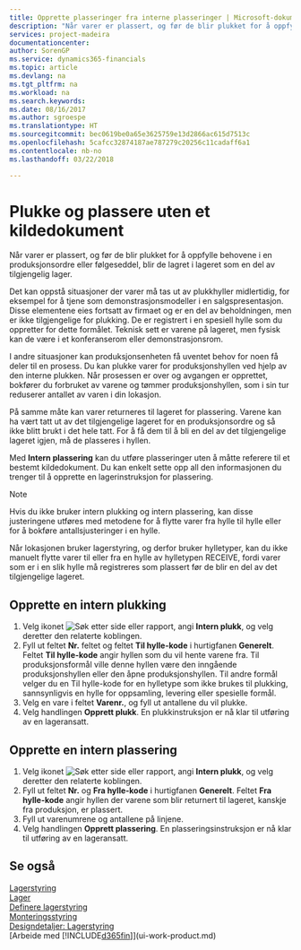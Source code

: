 ```yaml
---
title: Opprette plasseringer fra interne plasseringer | Microsoft-dokumentasjon
description: "Når varer er plassert, og før de blir plukket for å oppfylle behovene i en produksjonsordre eller følgeseddel, blir de lagret i lageret som en del av tilgjengelig lager."
services: project-madeira
documentationcenter: 
author: SorenGP
ms.service: dynamics365-financials
ms.topic: article
ms.devlang: na
ms.tgt_pltfrm: na
ms.workload: na
ms.search.keywords: 
ms.date: 08/16/2017
ms.author: sgroespe
ms.translationtype: HT
ms.sourcegitcommit: bec0619be0a65e3625759e13d2866ac615d7513c
ms.openlocfilehash: 5cafcc32874187ae787279c20256c11cadaff6a1
ms.contentlocale: nb-no
ms.lasthandoff: 03/22/2018

---
```

# <a name="pick-and-put-away-without-a-source-document"></a>Plukke og plassere uten et kildedokument
Når varer er plassert, og før de blir plukket for å oppfylle behovene i en produksjonsordre eller følgeseddel, blir de lagret i lageret som en del av tilgjengelig lager.  

Det kan oppstå situasjoner der varer må tas ut av plukkhyller midlertidig, for eksempel for å tjene som demonstrasjonsmodeller i en salgspresentasjon. Disse elementene eies fortsatt av firmaet og er en del av beholdningen, men er ikke tilgjengelige for plukking. De er registrert i en spesiell hylle som du oppretter for dette formålet. Teknisk sett er varene på lageret, men fysisk kan de være i et konferanserom eller demonstrasjonsrom.  

I andre situasjoner kan produksjonsenheten få uventet behov for noen få deler til en prosess. Du kan plukke varer for produksjonshyllen ved hjelp av den interne plukken. Når prosessen er over og avgangen er opprettet, bokfører du forbruket av varene og tømmer produksjonshyllen, som i sin tur reduserer antallet av varen i din lokasjon.  

På samme måte kan varer returneres til lageret for plassering. Varene kan ha vært tatt ut av det tilgjengelige lageret for en produksjonsordre og så ikke blitt brukt i det hele tatt. For å få dem til å bli en del av det tilgjengelige lageret igjen, må de plasseres i hyllen.  

Med **Intern plassering** kan du utføre plasseringer uten å måtte referere til et bestemt kildedokument. Du kan enkelt sette opp all den informasjonen du trenger til å opprette en lagerinstruksjon for plassering.  

> [!NOTE]  
>  Hvis du ikke bruker intern plukking og intern plassering, kan disse justeringene utføres med metodene for å flytte varer fra hylle til hylle eller for å bokføre antallsjusteringer i en hylle.  
>   
>  Når lokasjonen bruker lagerstyring, og derfor bruker hylletyper, kan du ikke manuelt flytte varer til eller fra en hylle av hylletypen RECEIVE, fordi varer som er i en slik hylle må registreres som plassert før de blir en del av det tilgjengelige lageret.  

## <a name="to-create-an-internal-pick"></a>Opprette en intern plukking  
1.  Velg ikonet ![Søk etter side eller rapport](media/ui-search/search_small.png "Søk etter side eller rapport"), angi **Intern plukk**, og velg deretter den relaterte koblingen.  
2.  Fyll ut feltet **Nr.** feltet og feltet **Til hylle-kode** i hurtigfanen **Generelt**. Feltet **Til hylle-kode** angir hyllen som du vil hente varene fra. Til produksjonsformål ville denne hyllen være den inngående produksjonshyllen eller den åpne produksjonshyllen. Til andre formål velger du en Til hylle-kode for en hylletype som ikke brukes til plukking, sannsynligvis en hylle for oppsamling, levering eller spesielle formål.  
3.  Velg en vare i feltet **Varenr.**, og fyll ut antallene du vil plukke.  
4. Velg handlingen **Opprett plukk**. En plukkinstruksjon er nå klar til utføring av en lageransatt.  

## <a name="to-create-an-internal-put-away"></a>Opprette en intern plassering  
1.  Velg ikonet ![Søk etter side eller rapport](media/ui-search/search_small.png "Søk etter side eller rapport"), angi **Intern plukk**, og velg deretter den relaterte koblingen.  
2.  Fyll ut feltet **Nr.** og **Fra hylle-kode** i hurtigfanen **Generelt**. Feltet **Fra hylle-kode** angir hyllen der varene som blir returnert til lageret, kanskje fra produksjon, er plassert.  
3.  Fyll ut varenumrene og antallene på linjene.  
4.  Velg handlingen **Opprett plassering**. En plasseringsinstruksjon er nå klar til utføring av en lageransatt.  

## <a name="see-also"></a>Se også  
[Lagerstyring](warehouse-manage-warehouse.md)  
[Lager](inventory-manage-inventory.md)  
[Definere lagerstyring](warehouse-setup-warehouse.md)     
[Monteringsstyring](assembly-assemble-items.md)    
[Designdetaljer: Lagerstyring](design-details-warehouse-management.md)  
[Arbeide med [!INCLUDE[d365fin](includes/d365fin_md.md)]](ui-work-product.md)

